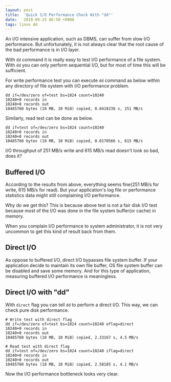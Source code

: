 ```yaml
---
layout: post
title:  'Quick I/O Performance Check With "dd"'
date:   2018-09-25 06:50 +0900
tags: linux dd 
---
```


An I/O intensive application, such as DBMS, can suffer from slow I/O
performance. But unfortunately, it is not always clear that the root cause of
the bad performance is in I/O layer. 

With `dd` command it is really easy to test I/O performance of a file system.
With `dd` you can only perform sequential I/O, but for most of time this will
be sufficient.

For write performance test you can execute `dd` command as below within any
directory of file system with I/O performance problem.

```
dd if=/dev/zero of=test bs=1024 count=10240
10240+0 records in
10240+0 records out
10485760 bytes (10 MB, 10 MiB) copied, 0.0418238 s, 251 MB/s
```

Similarly, read test can be done as below.

```
dd if=test of=/dev/zero bs=1024 count=10240
10240+0 records in
10240+0 records out
10485760 bytes (10 MB, 10 MiB) copied, 0.0170566 s, 615 MB/s
```

I/O throughput of 251 MB/s write and 615 MB/s read doesn't look so bad, does
it? 

## Buffered I/O

According to the results from above, everything seems fine(251 MB/s for write,
615 MB/s for read). But your application's log file or performance statistics
data might still complaining I/O performance.

Why do we get this? This is because above test is not a fair disk I/O test
because most of the I/O was done in the file system buffer(or cache) in memory.

When you complain I/O performance to system administrator, it is not very
uncommon to get this kind of result back from them.

## Direct I/O

As oppose to buffered I/O, direct I/O bypasses file system buffer. If your
application decide to maintain its own file buffer, OS file system buffer can
be disabled and save some memory. And for this type of application, measuring
buffered I/O performance is meaningless.

## Direct I/O with "dd"

With `direct` flag you can tell `dd` to perform a direct I/O. This way, we can
check pure disk performance.

```
# Write test with direct flag
dd if=/dev/zero of=test bs=1024 count=10240 oflag=direct
10240+0 records in
10240+0 records out
10485760 bytes (10 MB, 10 MiB) copied, 2.33167 s, 4.5 MB/s

# Read test with direct flag
dd if=test of=/dev/zero bs=1024 count=10240 iflag=direct
10240+0 records in
10240+0 records out
10485760 bytes (10 MB, 10 MiB) copied, 2.58185 s, 4.1 MB/s
```

Now the I/O performance bottleneck looks very clear.
